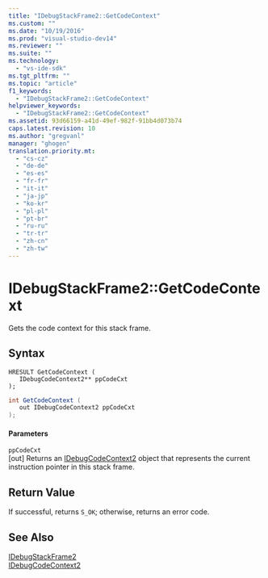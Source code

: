 ```yaml
---
title: "IDebugStackFrame2::GetCodeContext"
ms.custom: ""
ms.date: "10/19/2016"
ms.prod: "visual-studio-dev14"
ms.reviewer: ""
ms.suite: ""
ms.technology: 
  - "vs-ide-sdk"
ms.tgt_pltfrm: ""
ms.topic: "article"
f1_keywords: 
  - "IDebugStackFrame2::GetCodeContext"
helpviewer_keywords: 
  - "IDebugStackFrame2::GetCodeContext"
ms.assetid: 93d66159-a41d-49ef-982f-91bb4d073b74
caps.latest.revision: 10
ms.author: "gregvanl"
manager: "ghogen"
translation.priority.mt: 
  - "cs-cz"
  - "de-de"
  - "es-es"
  - "fr-fr"
  - "it-it"
  - "ja-jp"
  - "ko-kr"
  - "pl-pl"
  - "pt-br"
  - "ru-ru"
  - "tr-tr"
  - "zh-cn"
  - "zh-tw"
---
```

# IDebugStackFrame2::GetCodeContext
Gets the code context for this stack frame.  
  
## Syntax  
  
```cpp#  
HRESULT GetCodeContext (   
   IDebugCodeContext2** ppCodeCxt  
);  
```  
  
```c#  
int GetCodeContext (   
   out IDebugCodeContext2 ppCodeCxt  
);  
```  
  
#### Parameters  
 `ppCodeCxt`  
 [out] Returns an [IDebugCodeContext2](../extensibility-debugger-reference/idebugcodecontext2.md) object that represents the current instruction pointer in this stack frame.  
  
## Return Value  
 If successful, returns `S_OK`; otherwise, returns an error code.  
  
## See Also  
 [IDebugStackFrame2](../extensibility-debugger-reference/idebugstackframe2.md)   
 [IDebugCodeContext2](../extensibility-debugger-reference/idebugcodecontext2.md)